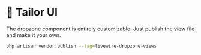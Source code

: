 # 🎨 Tailor UI
The dropzone component is entirely customizable. Just publish the view file and make it your own.
```bash
php artisan vendor:publish --tag=livewire-dropzone-views
```
